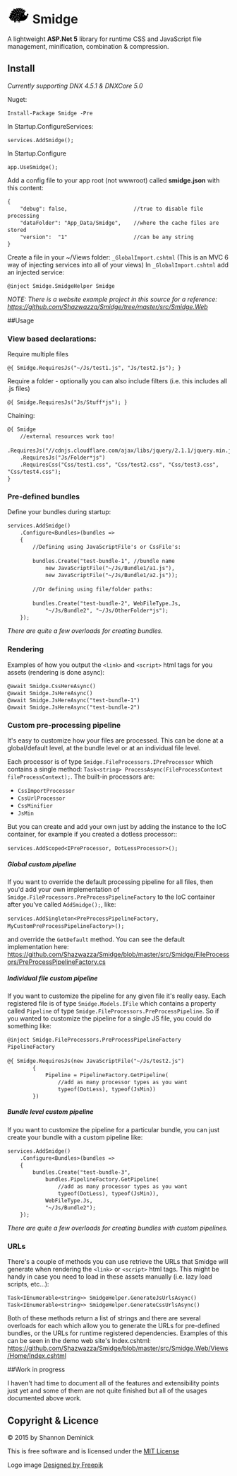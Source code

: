 ![Smidge](assets/logosmall.png?raw=true) Smidge
======

A lightweight **ASP.Net 5** library for runtime CSS and JavaScript file management, minification, combination & compression. 

## Install

_Currently supporting DNX 4.5.1 & DNXCore 5.0_

Nuget:

    Install-Package Smidge -Pre

In Startup.ConfigureServices:

    services.AddSmidge();
    
In Startup.Configure

    app.UseSmidge();

Add a config file to your app root (not wwwroot) called **smidge.json** with this content:

    {
        "debug": false,                     //true to disable file processing
        "dataFolder": "App_Data/Smidge",    //where the cache files are stored
        "version":  "1"                     //can be any string
    }

Create a file in your ~/Views folder:  `_GlobalImport.cshtml`
(This is an MVC 6 way of injecting services into all of your views)
In `_GlobalImport.cshtml` add an injected service:

    @inject Smidge.SmidgeHelper Smidge

_NOTE: There is a website example project in this source for a reference: https://github.com/Shazwazza/Smidge/tree/master/src/Smidge.Web_

##Usage

### View based declarations:

Require multiple files

    @{ Smidge.RequiresJs("~/Js/test1.js", "Js/test2.js"); }

Require a folder - optionally you can also include filters (i.e. this includes all .js files)

    @{ Smidge.RequiresJs("Js/Stuff*js"); }

Chaining:

    @{ Smidge
        //external resources work too!
        .RequiresJs("//cdnjs.cloudflare.com/ajax/libs/jquery/2.1.1/jquery.min.js")
        .RequiresJs("Js/Folder*js")
        .RequiresCss("Css/test1.css", "Css/test2.css", "Css/test3.css", "Css/test4.css");  
    }

### Pre-defined bundles

Define your bundles during startup:

    services.AddSmidge()
        .Configure<Bundles>(bundles =>
        {
            //Defining using JavaScriptFile's or CssFile's:

            bundles.Create("test-bundle-1", //bundle name
                new JavaScriptFile("~/Js/Bundle1/a1.js"),
                new JavaScriptFile("~/Js/Bundle1/a2.js"));

            //Or defining using file/folder paths:

            bundles.Create("test-bundle-2", WebFileType.Js, 
                "~/Js/Bundle2", "~/Js/OtherFolder*js");
        });

_There are quite a few overloads for creating bundles._

### Rendering

Examples of how you output the `<link>` and `<script>` html tags for you assets (rendering is done async):

    @await Smidge.CssHereAsync()
    @await Smidge.JsHereAsync()
    @await Smidge.JsHereAsync("test-bundle-1")
    @await Smidge.JsHereAsync("test-bundle-2")

### Custom pre-processing pipeline

It's easy to customize how your files are processed. This can be done at a global/default level, at the bundle level or at an individual file level.

Each processor is of type `Smidge.FileProcessors.IPreProcessor` which contains a single method: `Task<string> ProcessAsync(FileProcessContext fileProcessContext);`. The built-in processors are:

* `CssImportProcessor`
* `CssUrlProcessor`
* `CssMinifier`
* `JsMin`

But you can create and add your own just by adding the instance to the IoC container, for example if you created a dotless processor::

`services.AddScoped<IPreProcessor, DotLessProcessor>();`

##### Global custom pipeline

If you want to override the default processing pipeline for all files, then you'd add your own implementation of `Smidge.FileProcessors.PreProcessPipelineFactory` to the IoC container after you've called `AddSmidge();`, like:

`services.AddSingleton<PreProcessPipelineFactory, MyCustomPreProcessPipelineFactory>();`

and override the `GetDefault` method. You can see the default implementation here: https://github.com/Shazwazza/Smidge/blob/master/src/Smidge/FileProcessors/PreProcessPipelineFactory.cs

##### Individual file custom pipeline 

If you want to customize the pipeline for any given file it's really easy. Each registered file is of type `Smidge.Models.IFile` which contains a property called `Pipeline` of type `Smidge.FileProcessors.PreProcessPipeline`. So if you wanted to customize the pipeline for a single JS file, you could do something like:

    @inject Smidge.FileProcessors.PreProcessPipelineFactory PipelineFactory
    
    @{ Smidge.RequiresJs(new JavaScriptFile("~/Js/test2.js")
            {
                Pipeline = PipelineFactory.GetPipeline(
                    //add as many processor types as you want
                    typeof(DotLess), typeof(JsMin))
            })

##### Bundle level custom pipeline

If you want to customize the pipeline for a particular bundle, you can just create your bundle with a custom pipeline like:

    services.AddSmidge()
        .Configure<Bundles>(bundles =>
        {                   
            bundles.Create("test-bundle-3", 
                bundles.PipelineFactory.GetPipeline(
                    //add as many processor types as you want
                    typeof(DotLess), typeof(JsMin)), 
                WebFileType.Js, 
                "~/Js/Bundle2");
        });
        
_There are quite a few overloads for creating bundles with custom pipelines._

### URLs

There's a couple of methods you can use retrieve the URLs that Smidge will generate when rendering the `<link>` or `<script>` html tags. This might be handy in case you need to load in these assets manually (i.e. lazy load scripts, etc...):

    Task<IEnumerable<string>> SmidgeHelper.GenerateJsUrlsAsync()
    Task<IEnumerable<string>> SmidgeHelper.GenerateCssUrlsAsync()
    
Both of these methods return a list of strings and there are several overloads for each which allow you to generate the URLs for pre-defined bundles, or the URLs for runtime registered dependencies. Examples of this can be seen in the demo web site's Index.cshtml: https://github.com/Shazwazza/Smidge/blob/master/src/Smidge.Web/Views/Home/Index.cshtml

##Work in progress

I haven't had time to document all of the features and extensibility points just yet and some of them are not quite finished but all of the usages documented above work.

## Copyright & Licence

&copy; 2015 by Shannon Deminick

This is free software and is licensed under the [MIT License](http://opensource.org/licenses/MIT)

Logo image <a href="http://www.freepik.com">Designed by Freepik</a>
